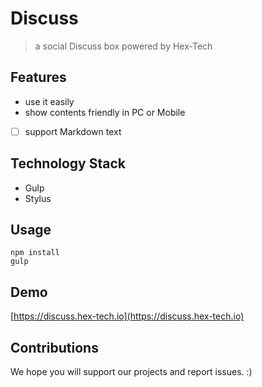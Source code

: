 # Discuss

> a social Discuss box powered by Hex-Tech

## Features

- use it easily
- show contents friendly in PC or Mobile
- [ ] support Markdown text

## Technology Stack
- Gulp
- Stylus

## Usage

```shell
npm install
gulp
```

## Demo

[https://discuss.hex-tech.io](https://discuss.hex-tech.io)

## Contributions

We hope you will support our projects and report issues. :)
